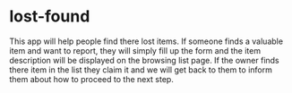 # lost-found

This app will help people find there lost items. If someone finds a valuable item and want to report, they will simply fill up the form and the item description will be displayed on the browsing list page. If the owner finds there item in the list they claim it and we will get back to them to inform them about how to proceed to the next step.
